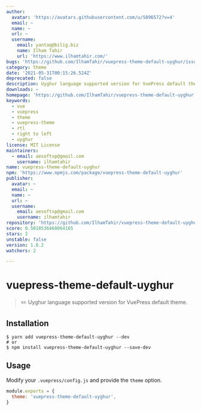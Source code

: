 ```yaml
---
author:
  avatar: 'https://avatars.githubusercontent.com/u/5896572?v=4'
  email: ~
  name: ~
  url: ~
  username:
    email: yantaq@bilig.biz
    name: Ilham Tahir
    url: 'https://www.ilhamtahir.com/'
bugs: 'https://github.com/IlhamTahir/vuepress-theme-default-uyghur/issues'
category: theme
date: '2021-05-31T00:15:26.524Z'
deprecated: false
description: Uyghur language supported version for VuePress default theme v1.4.0
downloads: ~
homepage: 'https://github.com/IlhamTahir/vuepress-theme-default-uyghur.git#readme'
keywords:
  - vue
  - vuepress
  - theme
  - vuepress-theme
  - rtl
  - right to left
  - uyghur
license: MIT License
maintainers:
  - email: aesoftxp@gmail.com
    username: ilhamtahir
name: vuepress-theme-default-uyghur
npm: 'https://www.npmjs.com/package/vuepress-theme-default-uyghur'
publisher:
  avatar: ~
  email: ~
  name: ~
  url: ~
  username:
    email: aesoftxp@gmail.com
    username: ilhamtahir
repository: 'https://github.com/IlhamTahir/vuepress-theme-default-uyghur'
score: 0.5018536468064165
stars: 2
unstable: false
version: 1.0.2
watchers: 2

---
```


# vuepress-theme-default-uyghur

> ✏️ Uyghur language supported version for VuePress default theme.


## Installation


```shell
$ yarn add vuepress-theme-default-uyghur --dev
# or
$ npm install vuepress-theme-default-uyghur --save-dev
```

## Usage

Modify your `.vuepress/config.js` and provide the `theme` option.

```js
module.exports = {
  theme: 'vuepress-theme-default-uyghur',
}
```

